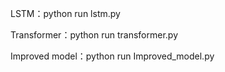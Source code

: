 LSTM：python run lstm.py

Transformer：python run transformer.py

Improved model：python run Improved_model.py
